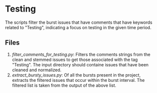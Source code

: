 # Testing
The scripts filter the burst issues that have comments that have keywords related to "Testing", indicating a focus on testing in the given time period.

## Files
1. *filter_comments_for_testing.py*:  Filters the comments strings from the clean and stemmed issues to get those associated with the tag "Testing". The input directory should containe issues that have been cleaned and normalized.
2. *extract_bursty_issues.py*: Of all the bursts present in the project, extracts the filtered issues that occur within the burst interval. The filtered list is taken from the output of the above list.
